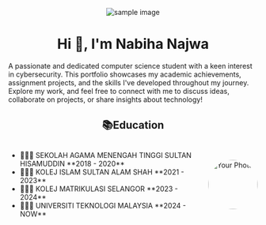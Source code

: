 <p align="center">
  <img src="https://i.pinimg.com/736x/6e/5f/9c/6e5f9c6a438bec033aa8f73c11333f16.jpg" alt="sample image">
</p>

<h1 align="center">Hi 👋, I'm Nabiha Najwa</h1>

A passionate and dedicated computer science student with a keen interest in cybersecurity. This portfolio showcases my academic achievements, assignment projects, and the skills I've developed throughout my journey. Explore my work, and feel free to connect with me to discuss ideas, collaborate on projects, or share insights about technology!

<h2 align="center">📚Education</h2>

<div style="display: flex; justify-content: center; align-items: center; gap: 20px; flex-direction: row-reverse;">
  <img src="https://github.com/nabihanajwa/picture/blob/main/gambar depan fakulti.jpg" alt="Your Photo" style="border-radius: 50%; width: 100px; height: 100px;">
  <ul>
    <li>👩🏻‍🎓 SEKOLAH AGAMA MENENGAH TINGGI SULTAN HISAMUDDIN **2018 - 2020**</li>
    <li>👩🏻‍🎓 KOLEJ ISLAM SULTAN ALAM SHAH **2021 - 2023**</li>
    <li>👩🏻‍🎓 KOLEJ MATRIKULASI SELANGOR **2023 - 2024**</li>
    <li>👩🏻‍🎓 UNIVERSITI TEKNOLOGI MALAYSIA **2024 - NOW**</li>
  </ul>
</div>
